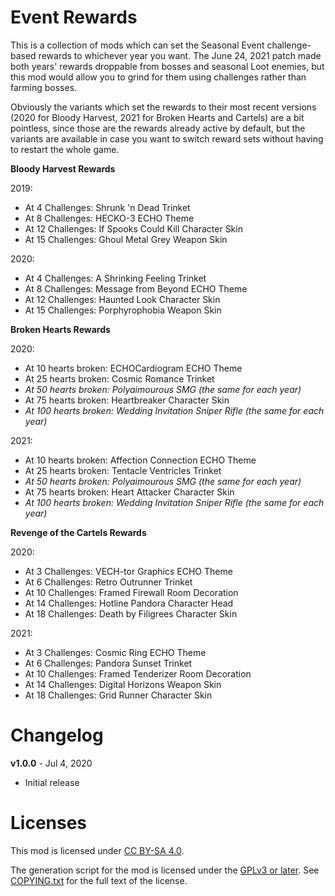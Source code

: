 Event Rewards
=============

This is a collection of mods which can set the Seasonal Event challenge-based
rewards to whichever year you want.  The June 24, 2021 patch made both years'
rewards droppable from bosses and seasonal Loot enemies, but this mod would
allow you to grind for them using challenges rather than farming bosses.

Obviously the variants which set the rewards to their most recent versions
(2020 for Bloody Harvest, 2021 for Broken Hearts and Cartels) are a bit
pointless, since those are the rewards already active by default, but the
variants are available in case you want to switch reward sets without having
to restart the whole game.

**Bloody Harvest Rewards**

2019:
* At 4 Challenges: Shrunk 'n Dead Trinket
* At 8 Challenges: HECKO-3 ECHO Theme
* At 12 Challenges: If Spooks Could Kill Character Skin
* At 15 Challenges: Ghoul Metal Grey Weapon Skin

2020:
* At 4 Challenges: A Shrinking Feeling Trinket
* At 8 Challenges: Message from Beyond ECHO Theme
* At 12 Challenges: Haunted Look Character Skin
* At 15 Challenges: Porphyrophobia Weapon Skin

**Broken Hearts Rewards**

2020:
* At 10 hearts broken: ECHOCardiogram ECHO Theme
* At 25 hearts broken: Cosmic Romance Trinket
* *At 50 hearts broken: Polyaimourous SMG (the same for each year)*
* At 75 hearts broken: Heartbreaker Character Skin
* *At 100 hearts broken: Wedding Invitation Sniper Rifle (the same for each year)*

2021:
* At 10 hearts broken: Affection Connection ECHO Theme
* At 25 hearts broken: Tentacle Ventricles Trinket
* *At 50 hearts broken: Polyaimourous SMG (the same for each year)*
* At 75 hearts broken: Heart Attacker Character Skin
* *At 100 hearts broken: Wedding Invitation Sniper Rifle (the same for each year)*

**Revenge of the Cartels Rewards**

2020:
* At 3 Challenges: VECH-tor Graphics ECHO Theme
* At 6 Challenges: Retro Outrunner Trinket
* At 10 Challenges: Framed Firewall Room Decoration
* At 14 Challenges: Hotline Pandora Character Head
* At 18 Challenges: Death by Filigrees Character Skin

2021:
* At 3 Challenges: Cosmic Ring ECHO Theme
* At 6 Challenges: Pandora Sunset Trinket
* At 10 Challenges: Framed Tenderizer Room Decoration
* At 14 Challenges: Digital Horizons Weapon Skin
* At 18 Challenges: Grid Runner Character Skin

Changelog
=========

**v1.0.0** - Jul 4, 2020
 * Initial release
 
Licenses
========

This mod is licensed under [CC BY-SA 4.0](https://creativecommons.org/licenses/by-sa/4.0/).

The generation script for the mod is licensed under the
[GPLv3 or later](https://www.gnu.org/licenses/quick-guide-gplv3.html).
See [COPYING.txt](../../COPYING.txt) for the full text of the license.

